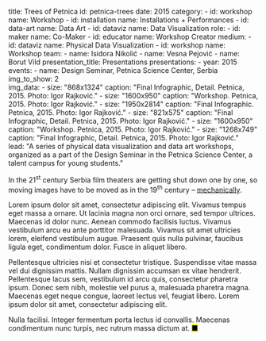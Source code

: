 title: Trees of Petnica
id: petnica-trees
date: 2015
category: 
    - id: workshop
      name: Workshop
    - id: installation
      name: Installations + Performances
    - id: data-art
      name: Data Art
    - id: dataviz
      name: Data Visualization
role:
    - id: maker
      name: Co-Maker
    - id: educator
      name: Workshop Creator
medium:
    - id: dataviz
      name: Physical Data Visualization
    - id: workshop
      name: Workshop
team:
    - name: Isidora Nikolić
    - name: Vesna Pejović
    - name: Borut Vild
presentation_title: Presentations
presentations:
    - year: 2015
      events:
        - name: Design Seminar, Petnica Science Center, Serbia
img_to_show: 2       
img_data:
    - size: "868x1324"
      caption: "Final Infographic, Detail. Petnica, 2015. Photo: Igor Rajković."
    - size: "1600x950"
      caption: "Workshop. Petnica, 2015. Photo: Igor Rajković."
    - size: "1950x2814"
      caption: "Final Infographic. Petnica, 2015. Photo: Igor Rajković."
    - size: "821x575"
      caption: "Final Infographic, Detail. Petnica, 2015. Photo: Igor Rajković."
    - size: "1600x950"
      caption: "Workshop. Petnica, 2015. Photo: Igor Rajković."
    - size: "1268x749"
      caption: "Final Infographic, Detail. Petnica, 2015. Photo: Igor Rajković."   
lead: "A series of physical data visualization and data art workshops, organized as a part of the Design Seminar in the Petnica Science Center, a talent campus for young students."

In the 21<sup>st</sup> century Serbia film theaters are getting shut down one by one, so moving images have to
be moved as in the 19<sup>th</sup> century – <a href='https://en.wikipedia.org/wiki/Precursors_of_film' target='_blank'>mechanically</a>.

Lorem ipsum dolor sit amet, consectetur adipiscing elit. Vivamus tempus eget massa a ornare. Ut lacinia magna non orci ornare, sed tempor ultrices. Maecenas id dolor nunc. Aenean commodo facilisis luctus. Vivamus vestibulum arcu eu ante porttitor malesuada. Vivamus sit amet ultricies lorem, eleifend vestibulum augue. Praesent quis nulla pulvinar, faucibus ligula eget, condimentum dolor. Fusce in aliquet libero.

Pellentesque ultricies nisi et consectetur tristique. Suspendisse vitae massa vel dui dignissim mattis. Nullam dignissim accumsan ex vitae hendrerit. Pellentesque lacus sem, vestibulum id arcu quis, consectetur pharetra ipsum. Donec sem nibh, molestie vel purus a, malesuada pharetra magna. Maecenas eget neque congue, laoreet lectus vel, feugiat libero. Lorem ipsum dolor sit amet, consectetur adipiscing elit.

Nulla facilisi. Integer fermentum porta lectus id convallis. Maecenas condimentum nunc turpis, nec rutrum massa dictum at. <mark>&#9632;</mark>